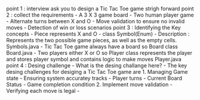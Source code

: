 point 1 : interview ask you to design a Tic Tac Toe game strigh forward
point 2 : collect the requirements
    - A 3 X 3 game board
    - Two human player game
    - Alternate turns between X and O 
    - Move validation to ensure no invalid moves
    - Detection of win or loss scenarios
point 3 : Identifying the Key concepts
    - Piece represents X and O 
    - class Symbol(Enum)
    - Description : Represents the two possible game pieces, as well as the empty cells. Symbols.java
    - Tic Tac Toe game always have a board so Board class Board.java
    - Two players either X or O so Player class represents the player and stores player symbol and contains logic to make moves Player.java
point 4 : Desing challenge
    - What is the desing challange here?
    - The key desing challenges for desiging a Tic Tac Toe game are
        1. Managing Game state
            - Ensuring system accuratey tracks 
                - Player turns
                - Current Board Status
                - Game completion condition
        2. Implement move validation
            - Verifying each move is legal
            - 



